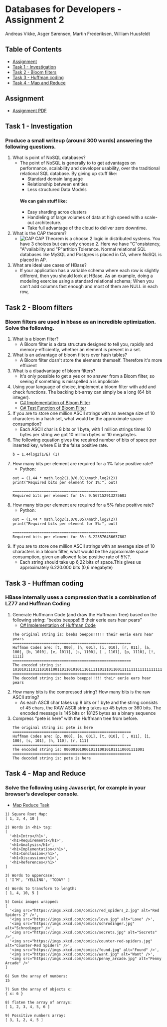 # Databases for Developers - Assignment 2
Andreas Vikke, Asger Sørensen, Martin Frederiksen, William Huusfeldt
## Table of Contents
- [Assignment](#Assignment)
- [Task 1 - Investigation](#Task-1---Investigation)
- [Task 2 - Bloom filters](#Task-2---Bloom-filters)
- [Task 3 - Huffman coding](#Task-3---Huffman-coding)
- [Task 4 - Map and Reduce](#Task-4---Map-and-Reduce)

## Assignment
- [Assignment PDF](./assets/assignment.pdf)

## Task 1 - Investigation
### Produce a small writeup (around 300 words) answering the following questions.

1. What is point of NoSQL databases?
    - The point of NoSQL is generally to to get advantages on performance, scalability and developer usability, over the traditional relational SQL database. By giving up stuff like:
        - Standard domain language
        - Relationship between entities
        - Less structured Data Models
        #### We can gain stuff like:
        - Easy sharding acros clusters
        - Handleling of large volumes of data at high speed with a scale-out architecture.
        - Take full advantage of the cloud to deliver zero downtime. 
2. What is the CAP theorem?
    - ![CAP](./assets/cap.png)
    CAP Theorem is a choose 2 logic in distributed systems. You have 3 choices but can only choose 2. Here we have "C"onsistency, "A"vailability and "P"artition Tolerance.
    Normal relational SQL databases like MySQL and Postgres is placed in CA, where NoSQL is placed in AP.
3. What are ideal use cases of HBase?
    -  If your application has a variable schema where each row is slightly different, then you should look at HBase. As an example, doing a modeling exercise using a standard relational schema; When you can’t add columns fast enough and most of them are NULL in each row,


## Task 2 - Bloom filters
### Bloom filters are used in hbase as an incredible optimization. Solve the following.
1. What is a bloom filter?
    - A Bloom filter is a data structure designed to tell you, rapidly and memory-efficiently, whether an element is present in a set.
2. What is an advantage of bloom filters over hash tables?
    - A Bloom filter dosn't store the elements themself. Therefore it's more efficient 
3. What is a disadvantage of bloom filters?
    - It's only possible to get a yes or no answer from a Bloom filter, so seeing if something is misspelled a is impolisble
4. Using your language of choice, implement a bloom filter with add and
check functions. The backing bit-array can simply be a long (64 bit
integer).
    - [C# Implementation of Bloom Filter](./BloomFilter/BFilter.cs)
    - [C# Test Function of Bloom Filter](./BloomFilter/Program.cs)
5. If you are to store one million ASCII strings with an average size of 10
characters in a hash set, what would be the approximate space consumption?
    - Each ASCII char is 8 bits or 1 byte, with 1 million strings times 10 bytes per string we got 10 million bytes or 10 megabytes.
6. The following equation gives the required number of bits of space per
inserted key, where E is the false positive rate. 
    ```
    b = 1.44log2(1/E) (1)
    ```
7. How many bits per element are required for a 1% false positive rate?
    - Python:
    ```
    out = (1.44 * math.log2(1.0/0.01)/math.log2(2))
    print("Required bits per element for 1%:", out)

    ===============================================
    Required bits per element for 1%: 9.567152913275603
    ```
8. How many bits per element are required for a 5% false positive rate?
    - Python:
    ```
    out = (1.44 * math.log2(1.0/0.05)/math.log2(2))
    print("Required bits per element for 5%:", out)

    ===============================================
    Required bits per element for 5%: 6.223576456637802
    ```
9. If you are to store one million ASCII strings with an average size of 10
characters in a bloom filter, what would be the approximate space consumption, given an allowed false positive rate of 5%?.
    - Each string should take up 6,22 bits of space.This gives us approximately 6.220.000 bits (0,6 megabyte)


## Task 3 - Huffman coding
### HBase internally uses a compression that is a combination of LZ77 and Huffman Coding
1. Generate Huffmann Code (and draw the Huffmann Tree) based on the
following string: “beebs beepps!!!!! their eerie ears hear pears”
    - [C# Implementation of Huffman Code](./HuffmanCode/HCode.cs)
    ```
    The original string is: beebs beepps!!!!! their eerie ears hear pears
    =====================================================
    Huffman Codes are: [t, 000], [h, 001], [i, 010], [r, 011], [a, 100], [b, 1010], [e, 1011], [s, 1100], [ , 1101], [p, 1110], [!, 1111]
    =====================================================
    The encoded string is: 10101011101110101100110110101011101111101110110011111111111111111111110100000110110100111101101110110110101011110110111000111100110100110111000111101111010111000111100
    =====================================================
    The decoded string is: beebs beepps!!!!! their eerie ears hear pears
    ```
2. How many bits is the compressed string? How many bits is the raw ASCII
string?
    - As each ASCII char takes up 8 bits or 1 byte and the stirng consists of 45 chars, the RAW ASCII string takes up 45 bytes or 360 bits. The encoded message is 145 bits or 18125 bytes as a binary sequence
3. Compress “pete is here” with the Huffmann tree from before.
    ```
    The original string is: pete is here
    =====================================================
    Huffman Codes are: [p, 000], [e, 001], [t, 010], [ , 011], [i, 100], [s, 101], [h, 110], [r, 111]
    =====================================================
    The encoded string is: 000001010001011100101011110001111001
    =====================================================
    The decoded string is: pete is here
    ```

## Task 4 - Map and Reduce
### Solve the following using Javascript, for example in your browser’s developer console.
- [Map Reduce Task](./MapReduce/MapReduce.js)
```
1) Square Root Map:
[ 1, 3, 4, 10 ]

2) Words in <h1> tag:
[
  '<h1>Intro</h1>',
  '<h1>Requirements</h1>',
  '<h1>Analysis</h1>',
  '<h1>Implementation</h1>',
  '<h1>Conclusion</h1>',
  '<h1>Discussion</h1>',
  '<h1>References</h1>'
]

3) Words to uppercase:
[ 'I’M', 'YELLING', 'TODAY' ]

4) Words to transform to length:
[ 1, 4, 10, 5 ]

5) Comic images wrapped:
[
  '<img src="https://imgs.xkcd.com/comics/red_spiders_2.jpg" alt="Red Spiders 2" />',
  '<img src="https://imgs.xkcd.com/comics/love.jpg" alt="Love" />',
  '<img src="https://imgs.xkcd.com/comics/schrodinger.jpg" alt="Schrodinger" />',
  '<img src="https://imgs.xkcd.com/comics/secrets.jpg" alt="Secrets" />',
  '<img src="https://imgs.xkcd.com/comics/counter-red-spiders.jpg" alt="Counter-Red Spiders" />',
  '<img src="https://imgs.xkcd.com/comics/found.jpg" alt="Found" />',
  '<img src="https://imgs.xkcd.com/comics/want.jpg" alt="Want" />',
  '<img src="https://imgs.xkcd.com/comics/penny_arcade.jpg" alt="Penny Arcade" />'
]

6) Sum the array of numbers:
15

7) Sum the array of objects x:
{ x: 6 }

8) flaten the array of arrays:
[ 1, 2, 3, 4, 5, 6 ]

9) Possitive numbers array:
[ 3, 1, 2, 4, 5 ]
```